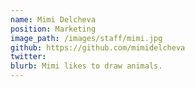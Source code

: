 ```yaml
---
name: Mimi Delcheva
position: Marketing
image_path: /images/staff/mimi.jpg
github: https://github.com/mimidelcheva
twitter: 
blurb: Mimi likes to draw animals.
---
```

